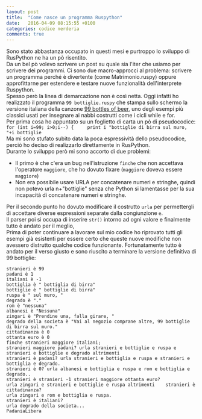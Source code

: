 ```yaml
---
layout: post
title:  "Come nasce un programma Ruspython"
date:   2016-04-09 08:15:55 +0100
categories: codice nerderia
comments: true
---
```

Sono stato abbastanza occupato in questi mesi e purtroppo lo sviluppo di RusPython ne ha un pò risentito.    
Da un bel pò volevo scrivere un post su quale sia l'iter che usiamo per scrivere dei programmi. Ci sono due macro-approcci al problema: scrivere un programma perché è divertente (come Matrimonio.ruspy) oppure approfittarne per estendere e testare nuove funzionalità dell'interprete Ruspython.    
Spesso però la linea di demarcazione non è così netta. Oggi infatti ho realizzato il programma `99 bottiglie.ruspy` che stampa sullo schermo la versione italiana della canzone [99 bottles of beer](http://www.99-bottles-of-beer.net/lyrics.html), uno degli esempi più classici usati per insegnare ai nabbi costrutti come i cicli while e for.   
Per prima cosa ho appuntato su un foglietto di carta un pò di pseudocodice:    
`for (int i=99; i>0;i--) {    
	print i "bottiglie di birra sul muro, "+i bottiglie`    
Ma mi sono stufato subito data la poca espressività dello pseudocodice, perciò ho deciso di realizzarlo direttamente in RusPython.   
Durante lo sviluppo però mi sono accorto di due problemi:

- Il primo è che c'era un bug nell'istruzione `finche` che non accettava l'operatore `maggiore`, che ho dovuto fixare (` maggiore ` doveva essere `maggiore`)    
- Non era possibile usare URLA per concatenare numeri e stringhe, quindi non potevo urla n+"bottiglie" senza che Python si lamentasse per la sua incapacità di concatenare numeri e stringhe.   

Per il secondo punto ho dovuto modificare il costrutto `urla` per permettergli di accettare diverse espressioni separate dalla congiunzione `e`.   
Il parser poi si occupa di inserire `str()` intorno ad ogni valore e finalmente tutto è andato per il meglio,   
Prima di poter continuare a lavorare sul mio codice ho riprovato tutti gli esempi già esistenti per essere certo che queste nuove modifiche non avessero distrutto qualche codice funzionante. Fortunatamente tutto è andato per il verso giusto e sono riuscito a terminare la versione definitiva di 99 bottiglie:    

`stranieri è 99`    
`padani è 1`    
`italiani è -1`    
`bottiglia è " bottiglia di birra"`    
`bottiglie è " bottiglie di birra"`    
`ruspa è " sul muro, "`    
`degrado è "."`    
`rom è "nessuna"`    
`albanesi è "Nessuna"`    
`zingari è "Prendine una, falla girare, "`    
`degrado della societa è "Vai al negozio comprane altre, 99 bottiglie di birra sul muro."`    
`cittadinanza è 0`    
`ottanta euro è 0`    
`finche stranieri maggiore italiani;`     
`stranieri maggiore padani? urla stranieri e bottiglie e ruspa e stranieri e bottiglie e degrado altrimenti`    
`stranieri è padani? urla stranieri e bottiglia e ruspa e stranieri e bottiglia e degrado.`    
`stranieri è 0? urla albanesi e bottiglia e ruspa e rom e bottiglia e degrado..`    
`stranieri è stranieri -1 stranieri maggiore ottanta euro?`    
`urla zingari e stranieri e bottiglie e ruspa altrimenti	stranieri è cittadinanza?`     
`urla zingari e rom e bottiglia e ruspa.`    
`stranieri è italiani?`    
`urla degrado della societa...`    
`PadaniaLibera`   


